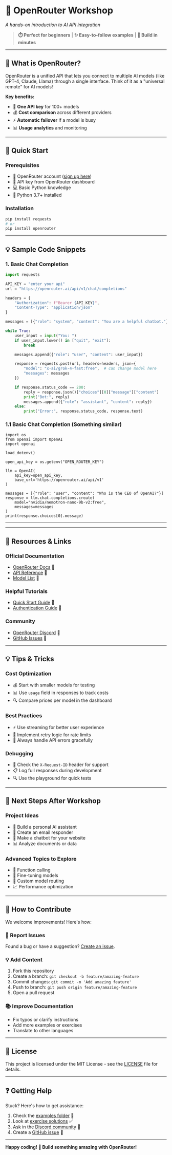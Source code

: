 
# 🤖 OpenRouter Workshop
*A hands-on introduction to AI API integration*

> **⏱️ Perfect for beginners** | **✨ Easy-to-follow examples** | **🚀 Build in minutes**

---

## 🎯 What is OpenRouter?

OpenRouter is a unified API that lets you connect to multiple AI models (like GPT-4, Claude, Llama) through a single interface. Think of it as a "universal remote" for AI models! 

**Key benefits:**
- 🔌 **One API key** for 100+ models
- 💰 **Cost comparison** across different providers
- ⚡ **Automatic failover** if a model is busy
- 📊 **Usage analytics** and monitoring

---

## 🚀 Quick Start

### Prerequisites
- 📧 OpenRouter account ([sign up here](https://openrouter.com/))
- 🔑 API key from OpenRouter dashboard
- 💻 Basic Python knowledge
- 🐍 Python 3.7+ installed

### Installation
```bash
pip install requests
# or
pip install openrouter
```

---

## 💡 Sample Code Snippets

### 1. Basic Chat Completion
```python
import requests

API_KEY = "enter your api"
url = "https://openrouter.ai/api/v1/chat/completions"

headers = {
    "Authorization": f"Bearer {API_KEY}",
    "Content-Type": "application/json"
}

messages = [{"role": "system", "content": "You are a helpful chatbot."}]

while True:
    user_input = input("You: ")
    if user_input.lower() in ["quit", "exit"]:
        break

    messages.append({"role": "user", "content": user_input})

    response = requests.post(url, headers=headers, json={
        "model": "x-ai/grok-4-fast:free",  # can change model here
        "messages": messages
    })

    if response.status_code == 200:
        reply = response.json()["choices"][0]["message"]["content"]
        print("Bot:", reply)
        messages.append({"role": "assistant", "content": reply})
    else:
        print("Error:", response.status_code, response.text)
```

### 1.1 Basic Chat Completion (Something similar)
```from dotenv import load_dotenv
import os
from openai import OpenAI
import openai

load_dotenv()

open_api_key = os.getenv("OPEN_ROUTER_KEY")

llm = OpenAI(
    api_key=open_api_key,
    base_url='https://openrouter.ai/api/v1'
)

messages = [{"role": "user", "content": "Who is the CEO of OpenAI?"}]
response = llm.chat.completions.create(
    model="nvidia/nemotron-nano-9b-v2:free",
    messages=messages
)
print(response.choices[0].message)
```


---


---

## 🔗 Resources & Links

### Official Documentation
- [OpenRouter Docs](https://openrouter.ai/docs) 📖
- [API Reference](https://openrouter.ai/docs/api-reference) 🔧
- [Model List](https://openrouter.ai/models) 🎯

### Helpful Tutorials
- [Quick Start Guide](https://openrouter.ai/docs/quick-start) 🚀
- [Authentication Guide](https://openrouter.ai/docs/auth) 🔐

### Community
- [OpenRouter Discord](https://discord.gg/openrouter) 💬
- [GitHub Issues](https://github.com/openrouter/api/issues) 🐛

---

## 💡 Tips & Tricks

### Cost Optimization
- 💰 Start with smaller models for testing
- 📊 Use `usage` field in responses to track costs
- 🔍 Compare prices per model in the dashboard

### Best Practices
- ⚡ Use streaming for better user experience
- 🔄 Implement retry logic for rate limits
- 📝 Always handle API errors gracefully

### Debugging
- 🐛 Check the `X-Request-ID` header for support
- 📋 Log full responses during development
- 🔍 Use the playground for quick tests

---

## 🎯 Next Steps After Workshop

### Project Ideas
- 🤖 Build a personal AI assistant
- 📧 Create an email responder
- 💬 Make a chatbot for your website
- 📊 Analyze documents or data

### Advanced Topics to Explore
- 🔌 Function calling
- 📝 Fine-tuning models
- 🎯 Custom model routing
- 📈 Performance optimization

---

## 🤝 How to Contribute

We welcome improvements! Here's how:

### 🐛 Report Issues
Found a bug or have a suggestion? [Create an issue](https://github.com/your-repo/issues).

### 💡 Add Content
1. Fork this repository
2. Create a branch: `git checkout -b feature/amazing-feature`
3. Commit changes: `git commit -m 'Add amazing feature'`
4. Push to branch: `git push origin feature/amazing-feature`
5. Open a pull request

### 📚 Improve Documentation
- Fix typos or clarify instructions
- Add more examples or exercises
- Translate to other languages

---

## 📄 License

This project is licensed under the MIT License - see the [LICENSE](LICENSE) file for details.

---

## ❓ Getting Help

Stuck? Here's how to get assistance:
1. Check the [examples folder](/examples) 📁
2. Look at [exercise solutions](/solutions) ✅  
3. Ask in the [Discord community](https://discord.gg/openrouter) 💬
4. Create a [GitHub issue](https://github.com/your-repo/issues) 🐛

---

**Happy coding! 🎉 Build something amazing with OpenRouter!**

